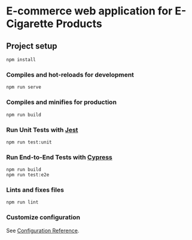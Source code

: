 # E-commerce web application for E-Cigarette Products

## Project setup
```
npm install
```

### Compiles and hot-reloads for development
```
npm run serve
```

### Compiles and minifies for production
```
npm run build
```

### Run Unit Tests with [Jest](https://jestjs.io/docs/api)

```
npm run test:unit
```

### Run End-to-End Tests with [Cypress](https://www.cypress.io/)

```
npm run build
npm run test:e2e 
```

### Lints and fixes files

```
npm run lint
```

### Customize configuration
See [Configuration Reference](https://cli.vuejs.org/config/).

